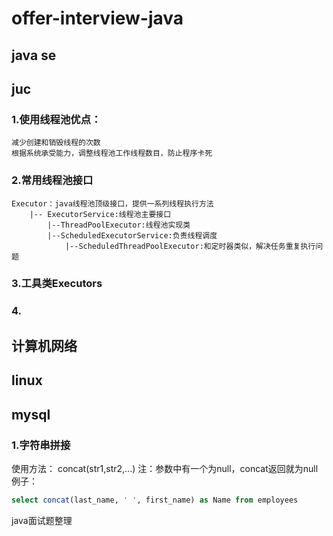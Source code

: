 # offer-interview-java

## java se

## juc
### 1.使用线程池优点：
    减少创建和销毁线程的次数
    根据系统承受能力，调整线程池工作线程数目，防止程序卡死
### 2.常用线程池接口
    Executor：java线程池顶级接口，提供一系列线程执行方法
        |-- ExecutorService:线程池主要接口
            |--ThreadPoolExecutor:线程池实现类
            |--ScheduledExecutorService:负责线程调度
                |--ScheduledThreadPoolExecutor:和定时器类似，解决任务重复执行问题
### 3.工具类Executors

### 4.


## 计算机网络

## linux

## mysql
### 1.字符串拼接
使用方法：
concat(str1,str2,...)
注：参数中有一个为null，concat返回就为null
例子：
```sql
select concat(last_name, ' ', first_name) as Name from employees
```
java面试题整理
